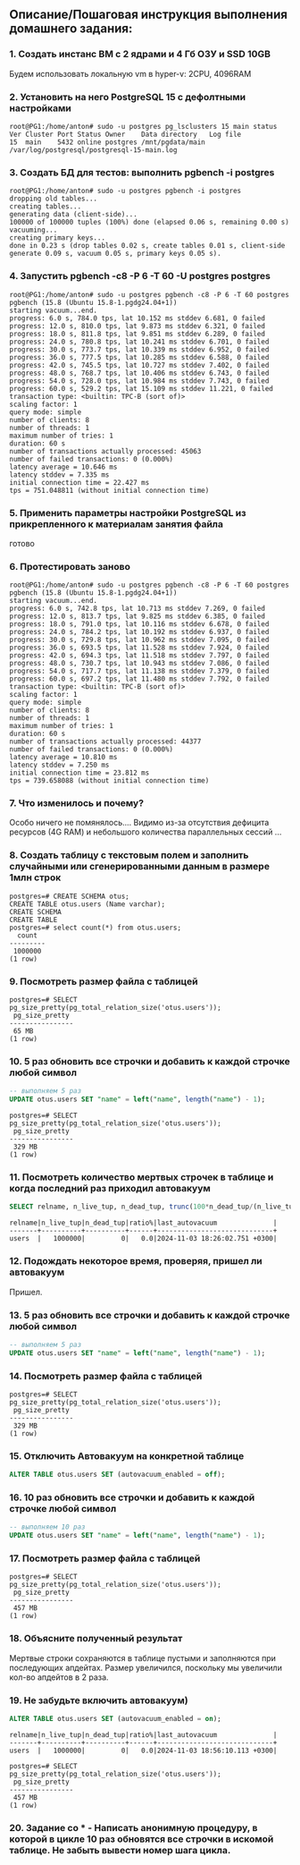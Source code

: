 ## Описание/Пошаговая инструкция выполнения домашнего задания:
### 1. Создать инстанс ВМ с 2 ядрами и 4 Гб ОЗУ и SSD 10GB
Будем использовать локальную vm в hyper-v:
2CPU, 4096RAM
### 2. Установить на него PostgreSQL 15 с дефолтными настройками
```
root@PG1:/home/anton# sudo -u postgres pg_lsclusters 15 main status
Ver Cluster Port Status Owner    Data directory   Log file
15  main    5432 online postgres /mnt/pgdata/main /var/log/postgresql/postgresql-15-main.log
```
### 3. Создать БД для тестов: выполнить pgbench -i postgres
```
root@PG1:/home/anton# sudo -u postgres pgbench -i postgres
dropping old tables...
creating tables...
generating data (client-side)...
100000 of 100000 tuples (100%) done (elapsed 0.06 s, remaining 0.00 s)
vacuuming...
creating primary keys...
done in 0.23 s (drop tables 0.02 s, create tables 0.01 s, client-side generate 0.09 s, vacuum 0.05 s, primary keys 0.05 s).
```

### 4. Запустить pgbench -c8 -P 6 -T 60 -U postgres postgres
```
root@PG1:/home/anton# sudo -u postgres pgbench -c8 -P 6 -T 60 postgres
pgbench (15.8 (Ubuntu 15.8-1.pgdg24.04+1))
starting vacuum...end.
progress: 6.0 s, 784.0 tps, lat 10.152 ms stddev 6.681, 0 failed
progress: 12.0 s, 810.0 tps, lat 9.873 ms stddev 6.321, 0 failed
progress: 18.0 s, 811.8 tps, lat 9.851 ms stddev 6.289, 0 failed
progress: 24.0 s, 780.8 tps, lat 10.241 ms stddev 6.701, 0 failed
progress: 30.0 s, 773.7 tps, lat 10.339 ms stddev 6.952, 0 failed
progress: 36.0 s, 777.5 tps, lat 10.285 ms stddev 6.588, 0 failed
progress: 42.0 s, 745.5 tps, lat 10.727 ms stddev 7.402, 0 failed
progress: 48.0 s, 768.7 tps, lat 10.406 ms stddev 6.743, 0 failed
progress: 54.0 s, 728.0 tps, lat 10.984 ms stddev 7.743, 0 failed
progress: 60.0 s, 529.2 tps, lat 15.109 ms stddev 11.221, 0 failed
transaction type: <builtin: TPC-B (sort of)>
scaling factor: 1
query mode: simple
number of clients: 8
number of threads: 1
maximum number of tries: 1
duration: 60 s
number of transactions actually processed: 45063
number of failed transactions: 0 (0.000%)
latency average = 10.646 ms
latency stddev = 7.335 ms
initial connection time = 22.427 ms
tps = 751.048811 (without initial connection time)
```
### 5. Применить параметры настройки PostgreSQL из прикрепленного к материалам занятия файла
готово
### 6. Протестировать заново
```
root@PG1:/home/anton# sudo -u postgres pgbench -c8 -P 6 -T 60 postgres
pgbench (15.8 (Ubuntu 15.8-1.pgdg24.04+1))
starting vacuum...end.
progress: 6.0 s, 742.8 tps, lat 10.713 ms stddev 7.269, 0 failed
progress: 12.0 s, 813.7 tps, lat 9.825 ms stddev 6.385, 0 failed
progress: 18.0 s, 791.0 tps, lat 10.116 ms stddev 6.678, 0 failed
progress: 24.0 s, 784.2 tps, lat 10.192 ms stddev 6.937, 0 failed
progress: 30.0 s, 729.8 tps, lat 10.962 ms stddev 7.095, 0 failed
progress: 36.0 s, 693.5 tps, lat 11.528 ms stddev 7.924, 0 failed
progress: 42.0 s, 694.3 tps, lat 11.518 ms stddev 7.797, 0 failed
progress: 48.0 s, 730.7 tps, lat 10.943 ms stddev 7.086, 0 failed
progress: 54.0 s, 717.7 tps, lat 11.138 ms stddev 7.379, 0 failed
progress: 60.0 s, 697.2 tps, lat 11.480 ms stddev 7.792, 0 failed
transaction type: <builtin: TPC-B (sort of)>
scaling factor: 1
query mode: simple
number of clients: 8
number of threads: 1
maximum number of tries: 1
duration: 60 s
number of transactions actually processed: 44377
number of failed transactions: 0 (0.000%)
latency average = 10.810 ms
latency stddev = 7.250 ms
initial connection time = 23.812 ms
tps = 739.658088 (without initial connection time)
```
### 7. Что изменилось и почему?
Особо ничего не помянялось.... Видимо из-за отсутствия дефицита ресурсов (4G RAM) и небольшого количества параллельных сессий ... 
### 8. Создать таблицу с текстовым полем и заполнить случайными или сгенерированными данным в размере 1млн строк
```
postgres=# CREATE SCHEMA otus;
CREATE TABLE otus.users (Name varchar);
CREATE SCHEMA
CREATE TABLE
postgres=# select count(*) from otus.users;
  count
---------
 1000000
(1 row)
```

### 9. Посмотреть размер файла с таблицей
```
postgres=# SELECT pg_size_pretty(pg_total_relation_size('otus.users'));
 pg_size_pretty
----------------
 65 MB
(1 row)
```

### 10. 5 раз обновить все строчки и добавить к каждой строчке любой символ
```sql
-- выполняем 5 раз
UPDATE otus.users SET "name" = left("name", length("name") - 1);
```
```
postgres=# SELECT pg_size_pretty(pg_total_relation_size('otus.users'));
 pg_size_pretty
----------------
 329 MB
(1 row)
```

### 11. Посмотреть количество мертвых строчек в таблице и когда последний раз приходил автовакуум
```sql
SELECT relname, n_live_tup, n_dead_tup, trunc(100*n_dead_tup/(n_live_tup+1))::float "ratio%", last_autovacuum FROM pg_stat_user_TABLEs WHERE relname = 'users';
```
```
relname|n_live_tup|n_dead_tup|ratio%|last_autovacuum              |
-------+----------+----------+------+-----------------------------+
users  |   1000000|         0|   0.0|2024-11-03 18:26:02.751 +0300|
```
### 12. Подождать некоторое время, проверяя, пришел ли автовакуум
Пришел.
### 13. 5 раз обновить все строчки и добавить к каждой строчке любой символ
```sql
-- выполняем 5 раз
UPDATE otus.users SET "name" = left("name", length("name") - 1);
```
### 14. Посмотреть размер файла с таблицей
```
postgres=# SELECT pg_size_pretty(pg_total_relation_size('otus.users'));
 pg_size_pretty
----------------
 329 MB
(1 row)
```
### 15. Отключить Автовакуум на конкретной таблице
```sql
ALTER TABLE otus.users SET (autovacuum_enabled = off);

```
### 16. 10 раз обновить все строчки и добавить к каждой строчке любой символ
```sql
-- выполняем 10 раз
UPDATE otus.users SET "name" = left("name", length("name") - 1);
```
### 17. Посмотреть размер файла с таблицей
```
postgres=# SELECT pg_size_pretty(pg_total_relation_size('otus.users'));
 pg_size_pretty
----------------
 457 MB
(1 row)
```
### 18. Объясните полученный результат
Мертвые строки сохраняются в таблице пустыми и заполняются при последующих апдейтах. Размер увеличился, поскольку мы увеличили кол-во апдейтов в 2 раза.
### 19. Не забудьте включить автовакуум)
```sql
ALTER TABLE otus.users SET (autovacuum_enabled = on);
```
```
relname|n_live_tup|n_dead_tup|ratio%|last_autovacuum              |
-------+----------+----------+------+-----------------------------+
users  |   1000000|         0|   0.0|2024-11-03 18:56:10.113 +0300|
```
```
postgres=# SELECT pg_size_pretty(pg_total_relation_size('otus.users'));
 pg_size_pretty
----------------
 457 MB
(1 row)
```

### 20. Задание со * - Написать анонимную процедуру, в которой в цикле 10 раз обновятся все строчки в искомой таблице. Не забыть вывести номер шага цикла.